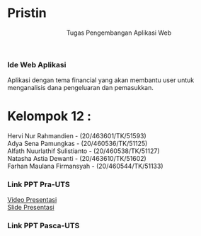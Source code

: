 # Pristin
<p align="center"> Tugas Pengembangan Aplikasi Web </p><br>

<p><h3>Ide Web Aplikasi</h3></p>
Aplikasi dengan tema financial yang akan membantu user untuk menganalisis dana pengeluaran dan pemasukkan.

<h1> Kelompok 12 : </h1>
<p>Hervi Nur Rahmandien - (20/463601/TK/51593)</br>
Adya Sena Pamungkas - (20/460536/TK/51125)</br>
Alfath Nuurlathif Sulistianto - (20/460538/TK/51127)</br>
Natasha Astia Dewanti - (20/463610/TK/51602)</br>
Farhan Maulana Firmansyah - (20/460544/TK/51133)</p>

<h3>Link PPT Pra-UTS</h3>
<a href="https://drive.google.com/file/d/1EQYn218KR0JNQeAhwO8PFCystvMzb4oV/view">Video Presentasi</a></br>
<a href="https://www.canva.com/design/DAFNBgCVvN4/OMmKtGtfTk2i6RH9vXtPfQ/view?utm_content=DAFNBgCVvN4&utm_campaign=designshare&utm_medium=link&utm_source=publishsharelink">Slide Presentasi</a>

<h3>Link PPT Pasca-UTS</h3>
<a href="https://www.canva.com/design/DAFSOLvcFW4/7dY2SOC-zBMtMjC3Wg1bgA/view?utm_content=DAFSOLvcFW4&utm_campaign=designshare&utm_medium=link&utm_source=publishsharelink"></a>
